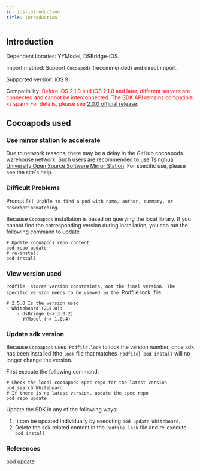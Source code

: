 ```yaml
---
id: ios-introduction
title: Introduction
---
```


## Introduction

Dependent libraries: YYModel, DSBridge-iOS.

Import method: Support `Cocoapods` (recommended) and direct import.

Supported version: iOS 9

Compatibility: <span style = "color: red"> Before iOS 2.1.0 and iOS 2.1.0 and later, different servers are connected and cannot be interconnected. The SDK API remains compatible. </ span> For details, please see [2.0.0 official release](/docs/ios/guides/ios-v2migration).

## Cocoapods used

### Use mirror station to accelerate

Due to network reasons, there may be a delay in the GitHub cocoapods warehouse network. Such users are recommended to use [Tsinghua University Open Source Software Mirror Station](https://mirrors.tuna.tsinghua.edu.cn/help/CocoaPods/).
For specific use, please see the site's help.

### Difficult Problems

Prompt `[!] Unable to find a pod with name, author, summary, or descriptionmatching`.

Because `Cocoapods` installation is based on querying the local library. If you cannot find the corresponding version during installation, you can run the following command to update

```shell
# Update cocoapods repo content
pod repo update
# re-install
pod install
```

### View version used

`Podfile 'stores version constraints, not the final version. The specific version needs to be viewed in the `Podfile.lock` file.

```text
# 2.5.0 Is the version used
- Whiteboard (2.5.0):
    - dsBridge (~> 3.0.2)
    - YYModel (~> 1.0.4)
```

### Update sdk version

Because `Cocoapods` uses` Podfile.lock` to lock the version number, once sdk has been installed (the `lock` file that matches` Podfile`), `pod install` will no longer change the version.

First execute the following command:

```shell
# Check the local cocoapods spec repo for the latest version
pod search Whiteboard
# If there is no latest version, update the spec repo
pod repo update
```

Update the SDK in any of the following ways:
1. It can be updated individually by executing `pod update Whiteboard`.
2. Delete the sdk related content in the `Podfile.lock` file and re-execute` pod install`

### References

[pod update](https://guides.cocoapods.org/using/pod-install-vs-update.html)